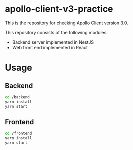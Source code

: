 # apollo-client-v3-practice
This is the repository for checking Apollo Client version 3.0.

This repository consists of the following modules:

- Backend server implemented in NestJS
- Web front end implemented in React

# Usage
## Backend
```bash
cd /backend
yarn install
yarn start
```

## Frontend
```bash
cd /frontend
yarn install
yarn start
```

